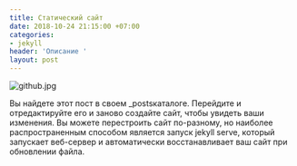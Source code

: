 ```yaml
---
title: Статический сайт
date: 2018-10-24 21:15:00 +07:00
categories:
- jekyll
header: 'Описание '
layout: post
---
```


![github.jpg](/uploads/github.jpg)

Вы найдете этот пост в своем _postsкаталоге. Перейдите и отредактируйте его и заново создайте сайт, чтобы увидеть ваши изменения. Вы можете перестроить сайт по-разному, но наиболее распространенным способом является запуск jekyll serve, который запускает веб-сервер и автоматически восстанавливает ваш сайт при обновлении файла.

